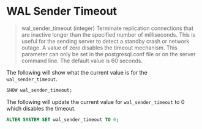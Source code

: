 # WAL Sender Timeout

> wal_sender_timeout (integer)
Terminate replication connections that are inactive longer than the specified number of milliseconds. This is useful for the sending server to detect a standby crash or network outage. A value of zero disables the timeout mechanism. This parameter can only be set in the postgresql.conf file or on the server command line. The default value is 60 seconds.

The following will show what the current value is for the `wal_sender_timeout`.

```sql
SHOW wal_sender_timeout;
```

The following will update the current value for `wal_sender_timeout` to 0 which disables the timeout.

```sql
ALTER SYSTEM SET wal_sender_timeout TO 0;
```
